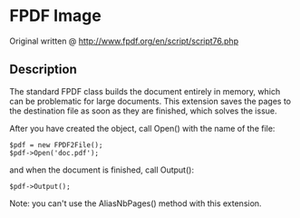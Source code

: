 # FPDF Image

Original written @ http://www.fpdf.org/en/script/script76.php

## Description

The standard FPDF class builds the document entirely in memory, which can be problematic for large documents. This extension saves the pages to the destination file as soon as they are finished, which solves the issue.

After you have created the object, call Open() with the name of the file:
```
$pdf = new FPDF2File();
$pdf->Open('doc.pdf');
```
and when the document is finished, call Output():
```
$pdf->Output();
```
Note: you can't use the AliasNbPages() method with this extension.
